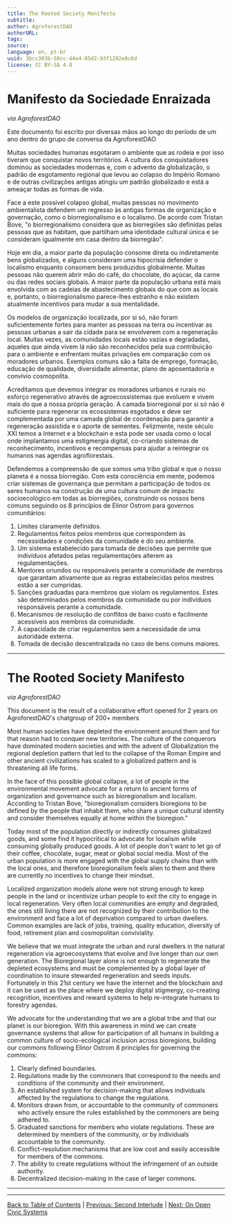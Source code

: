 ```yaml
---
title: The Rooted Society Manifesto
subtitle: 
author: AgroforestDAO
authorURL: 
tags: 
source: 
language: en, pt-br
uuid: 3bcc303b-50cc-44e4-85d2-93f1292e8c6d
license: CC BY-SA 4.0
---
```

# Manifesto da Sociedade Enraizada

_via AgroforestDAO_

Este documento foi escrito por diversas mãos ao longo do período de um ano dentro do grupo de conversa da AgroforestDAO

Muitas sociedades humanas esgotaram o ambiente que as rodeia e por isso tiveram que conquistar novos territórios. A cultura dos conquistadores dominou as sociedades modernas e, com o advento da globalização, o padrão de esgotamento regional que levou ao colapso do Império Romano e de outras civilizações antigas atingiu um padrão globalizado e está a ameaçar todas as formas de vida.

Face a este possível colapso global, muitas pessoas no movimento ambientalista defendem um regresso às antigas formas de organização e governação, como o biorregionalismo e o localismo. De acordo com Tristan Bove, "o biorregionalismo considera que as biorregiões são definidas pelas pessoas que as habitam, que partilham uma identidade cultural única e se consideram igualmente em casa dentro da biorregião".

Hoje em dia, a maior parte da população consome direta ou indiretamente bens globalizados, e alguns consideram uma hipocrisia defender o localismo enquanto consomem bens produzidos globalmente. Muitas pessoas não querem abrir mão do café, do chocolate, do açúcar, da carne ou das redes sociais globais. A maior parte da população urbana está mais envolvida com as cadeias de abastecimento globais do que com as locais e, portanto, o biorregionalismo parece-lhes estranho e não existem atualmente incentivos para mudar a sua mentalidade.

Os modelos de organização localizada, por si só, não foram suficientemente fortes para manter as pessoas na terra ou incentivar as pessoas urbanas a sair da cidade para se envolverem com a regeneração local. Muitas vezes, as comunidades locais estão vazias e degradadas, aqueles que ainda vivem lá não são reconhecidos pela sua contribuição para o ambiente e enfrentam muitas privações em comparação com os moradores urbanos. Exemplos comuns são a falta de emprego, formação, educação de qualidade, diversidade alimentar, plano de aposentadoria e convívio cosmopolita.

Acreditamos que devemos integrar os moradores urbanos e rurais no esforço regenerativo através de agroecossistemas que evoluem e vivem mais do que a nossa própria geração. A camada biorregional por si só não é suficiente para regenerar os ecossistemas esgotados e deve ser complementada por uma camada global de coordenação para garantir a regeneração assistida e o aporte de sementes. Felizmente, neste século XXI temos a Internet e a blockchain e esta pode ser usada como o local onde implantamos uma estigmergia digital, co-criando sistemas de reconhecimento, incentivos e recompensas para ajudar a reintegrar os humanos nas agendas agroflorestais.

Defendemos a compreensão de que somos uma tribo global e que o nosso planeta é a nossa biorregião. Com esta consciência em mente, podemos criar sistemas de governança que permitam a participação de todos os seres humanos na construção de uma cultura comum de impacto socioecológico em todas as biorregiões, construindo os nossos bens comuns seguindo os 8 princípios de Elinor Ostrom para governos comunitários:

1. Limites claramente definidos.
2. Regulamentos feitos pelos membros que correspondem às necessidades e condições da comunidade e do seu ambiente.
3. Um sistema estabelecido para tomada de decisões que permite que indivíduos afetados pelas regulamentações alterem as regulamentações.
4. Mentores oriundos ou responsáveis perante a comunidade de membros que garantam ativamente que as regras estabelecidas pelos mestres estão a ser cumpridas.
5. Sanções graduadas para membros que violam os regulamentos. Estes são determinados pelos membros da comunidade ou por indivíduos responsáveis perante a comunidade.
6. Mecanismos de resolução de conflitos de baixo custo e facilmente acessíveis aos membros da comunidade.
7. A capacidade de criar regulamentos sem a necessidade de uma autoridade externa.
8. Tomada de decisão descentralizada no caso de bens comuns maiores.

---

# The Rooted Society Manifesto

_via AgroforestDAO_

This document is the result of a collaborative effort opened for 2 years on AgroforestDAO's chatgroup of 200+ members

Most human societies have depleted the environment around them and for that reason had to conquer new territories. The culture of the conquerors have dominated modern societies and with the advent of Globalization the regional depletion pattern that led to the collapse of the Roman Empire and other ancient civilizations has scaled to a globalized pattern and is threatening all life forms.

In the face of this possible global collapse, a lot of people in the environmental movement advocate for a return to ancient forms of organization and governance such as bioregionalism and localism. According to Tristan Bove, "bioregionalism considers bioregions to be defined by the people that inhabit them, who share a unique cultural identity and consider themselves equally at home within the bioregion."

Today most of the population directly or indirectly consumes globalized goods, and some find it hypocritical to advocate for localism while consuming globally produced goods. A lot of people don't want to let go of their coffee, chocolate, sugar, meat or global social media. Most of the urban population is more engaged with the global supply chains than with the local ones, and therefore bioregionalism feels alien to them and there are currently no incentives to change their mindset.

Localized organization models alone were not strong enough to keep people in the land or incentivize urban people to exit the city to engage in local regeneration. Very often local communities are empty and degraded, the ones still living there are not recognized by their contribution to the environment and face a lot of deprivation compared to urban dwellers. Common examples are lack of jobs, training, quality education, diversity of food, retirement plan and cosmopolitan conviviality.

We believe that we must integrate the urban and rural dwellers in the natural regeneration via agroecosystems that evolve and live longer than our own generation. The Bioregional layer alone is not enough to regenerate the depleted ecosystems and must be complemented by a global layer of coordination to insure stewarded regeneration and seeds inputs. Fortunately in this 21st century we have the internet and the blockchain and it can be used as the place where we deploy digital stigmergy, co-creating recognition, incentives and reward systems to help re-integrate humans to forestry agendas.

We advocate for the understanding that we are a global tribe and that our planet is our bioregion. With this awareness in mind we can create governance systems that allow for participation of all humans in building a common culture of socio-ecological inclusion across bioregions, building our commons following Elinor Ostrom 8 principles for governing the commons:

1. Clearly defined boundaries.
2. Regulations made by the commoners that correspond to the needs and conditions of the community and their environment.
3. An established system for decision-making that allows individuals affected by the regulations to change the regulations.
4. Monitors drawn from, or accountable to the community of commoners who actively ensure the rules established by the commoners are being adhered to.
5. Graduated sanctions for members who violate regulations. These are determined by members of the community, or by individuals accountable to the community.
6. Conflict-resolution mechanisms that are low cost and easily accessible for members of the commons.
7. The ability to create regulations without the infringement of an outside authority.
8. Decentralized decision-making in the case of larger commons.

---

---

[Back to Table of Contents](https://claude.ai/chat/ethereum-localism-toc) | [Previous: Second Interlude](https://claude.ai/chat/ethereum-localism-interlude-2) | [Next: On Open Civic Systems](https://claude.ai/chat/ethereum-localism-open-civics)